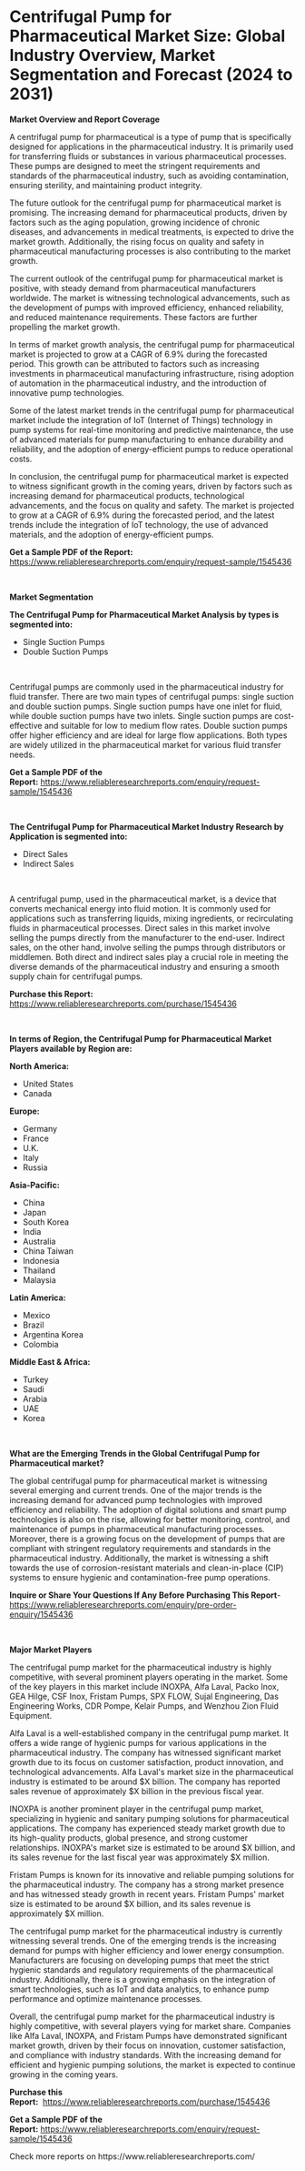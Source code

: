 <p><h1>Centrifugal Pump for Pharmaceutical Market Size: Global Industry Overview, Market Segmentation and Forecast (2024 to 2031)</h1></p><p><strong>Market Overview and Report Coverage</strong></p>
<p><p>A centrifugal pump for pharmaceutical is a type of pump that is specifically designed for applications in the pharmaceutical industry. It is primarily used for transferring fluids or substances in various pharmaceutical processes. These pumps are designed to meet the stringent requirements and standards of the pharmaceutical industry, such as avoiding contamination, ensuring sterility, and maintaining product integrity.</p><p>The future outlook for the centrifugal pump for pharmaceutical market is promising. The increasing demand for pharmaceutical products, driven by factors such as the aging population, growing incidence of chronic diseases, and advancements in medical treatments, is expected to drive the market growth. Additionally, the rising focus on quality and safety in pharmaceutical manufacturing processes is also contributing to the market growth.</p><p>The current outlook of the centrifugal pump for pharmaceutical market is positive, with steady demand from pharmaceutical manufacturers worldwide. The market is witnessing technological advancements, such as the development of pumps with improved efficiency, enhanced reliability, and reduced maintenance requirements. These factors are further propelling the market growth.</p><p>In terms of market growth analysis, the centrifugal pump for pharmaceutical market is projected to grow at a CAGR of 6.9% during the forecasted period. This growth can be attributed to factors such as increasing investments in pharmaceutical manufacturing infrastructure, rising adoption of automation in the pharmaceutical industry, and the introduction of innovative pump technologies.</p><p>Some of the latest market trends in the centrifugal pump for pharmaceutical market include the integration of IoT (Internet of Things) technology in pump systems for real-time monitoring and predictive maintenance, the use of advanced materials for pump manufacturing to enhance durability and reliability, and the adoption of energy-efficient pumps to reduce operational costs.</p><p>In conclusion, the centrifugal pump for pharmaceutical market is expected to witness significant growth in the coming years, driven by factors such as increasing demand for pharmaceutical products, technological advancements, and the focus on quality and safety. The market is projected to grow at a CAGR of 6.9% during the forecasted period, and the latest trends include the integration of IoT technology, the use of advanced materials, and the adoption of energy-efficient pumps.</p></p>
<p><strong>Get a Sample PDF of the Report:</strong> <a href="https://www.reliableresearchreports.com/enquiry/request-sample/1545436">https://www.reliableresearchreports.com/enquiry/request-sample/1545436</a></p>
<p>&nbsp;</p>
<p><strong>Market Segmentation</strong></p>
<p><strong>The Centrifugal Pump for Pharmaceutical Market Analysis by types is segmented into:</strong></p>
<p><ul><li>Single Suction Pumps</li><li>Double Suction Pumps</li></ul></p>
<p>&nbsp;</p>
<p><p>Centrifugal pumps are commonly used in the pharmaceutical industry for fluid transfer. There are two main types of centrifugal pumps: single suction and double suction pumps. Single suction pumps have one inlet for fluid, while double suction pumps have two inlets. Single suction pumps are cost-effective and suitable for low to medium flow rates. Double suction pumps offer higher efficiency and are ideal for large flow applications. Both types are widely utilized in the pharmaceutical market for various fluid transfer needs.</p></p>
<p><strong>Get a Sample PDF of the Report:</strong>&nbsp;<a href="https://www.reliableresearchreports.com/enquiry/request-sample/1545436">https://www.reliableresearchreports.com/enquiry/request-sample/1545436</a></p>
<p>&nbsp;</p>
<p><strong>The Centrifugal Pump for Pharmaceutical Market Industry Research by Application is segmented into:</strong></p>
<p><ul><li>Direct Sales</li><li>Indirect Sales</li></ul></p>
<p>&nbsp;</p>
<p><p>A centrifugal pump, used in the pharmaceutical market, is a device that converts mechanical energy into fluid motion. It is commonly used for applications such as transferring liquids, mixing ingredients, or recirculating fluids in pharmaceutical processes. Direct sales in this market involve selling the pumps directly from the manufacturer to the end-user. Indirect sales, on the other hand, involve selling the pumps through distributors or middlemen. Both direct and indirect sales play a crucial role in meeting the diverse demands of the pharmaceutical industry and ensuring a smooth supply chain for centrifugal pumps.</p></p>
<p><strong>Purchase this Report:</strong>&nbsp; <a href="https://www.reliableresearchreports.com/purchase/1545436">https://www.reliableresearchreports.com/purchase/1545436</a></p>
<p>&nbsp;</p>
<p><strong>In terms of Region, the Centrifugal Pump for Pharmaceutical Market Players available by Region are:</strong></p>
<p>
    <p> <strong> North America: </strong>
        <ul>
            <li>United States</li>
            <li>Canada</li>
        </ul>
        </p> 
    <p> <strong> Europe: </strong>
        <ul>
            <li>Germany</li>
            <li>France</li>
            <li>U.K.</li>
            <li>Italy</li>
            <li>Russia</li>
        </ul>
        </p> 
    <p> <strong> Asia-Pacific: </strong>
        <ul>
            <li>China</li>
            <li>Japan</li>
            <li>South Korea</li>
            <li>India</li>
            <li>Australia</li>
            <li>China Taiwan</li>
            <li>Indonesia</li>
            <li>Thailand</li>
            <li>Malaysia</li>
        </ul>
        </p> 
    <p> <strong> Latin America: </strong>
        <ul>
            <li>Mexico</li>
            <li>Brazil</li>
            <li>Argentina Korea</li>
            <li>Colombia</li>
        </ul>
        </p> 
    <p> <strong> Middle East & Africa: </strong>
        <ul>
            <li>Turkey</li>
            <li>Saudi</li>
            <li>Arabia</li>
            <li>UAE</li>
            <li>Korea</li>
        </ul>
    </p>
    </p>
<p>&nbsp;</p>
<p><strong>What are the Emerging Trends in the Global Centrifugal Pump for Pharmaceutical market?</strong></p>
<p><p>The global centrifugal pump for pharmaceutical market is witnessing several emerging and current trends. One of the major trends is the increasing demand for advanced pump technologies with improved efficiency and reliability. The adoption of digital solutions and smart pump technologies is also on the rise, allowing for better monitoring, control, and maintenance of pumps in pharmaceutical manufacturing processes. Moreover, there is a growing focus on the development of pumps that are compliant with stringent regulatory requirements and standards in the pharmaceutical industry. Additionally, the market is witnessing a shift towards the use of corrosion-resistant materials and clean-in-place (CIP) systems to ensure hygienic and contamination-free pump operations.</p></p>
<p><strong>Inquire or Share Your Questions If Any Before Purchasing This Report</strong>- <a href="https://www.reliableresearchreports.com/enquiry/pre-order-enquiry/1545436">https://www.reliableresearchreports.com/enquiry/pre-order-enquiry/1545436</a></p>
<p>&nbsp;</p>
<p><strong>Major Market Players</strong></p>
<p><p>The centrifugal pump market for the pharmaceutical industry is highly competitive, with several prominent players operating in the market. Some of the key players in this market include INOXPA, Alfa Laval, Packo Inox, GEA Hilge, CSF Inox, Fristam Pumps, SPX FLOW, Sujal Engineering, Das Engineering Works, CDR Pompe, Kelair Pumps, and Wenzhou Zion Fluid Equipment.</p><p>Alfa Laval is a well-established company in the centrifugal pump market. It offers a wide range of hygienic pumps for various applications in the pharmaceutical industry. The company has witnessed significant market growth due to its focus on customer satisfaction, product innovation, and technological advancements. Alfa Laval's market size in the pharmaceutical industry is estimated to be around $X billion. The company has reported sales revenue of approximately $X billion in the previous fiscal year.</p><p>INOXPA is another prominent player in the centrifugal pump market, specializing in hygienic and sanitary pumping solutions for pharmaceutical applications. The company has experienced steady market growth due to its high-quality products, global presence, and strong customer relationships. INOXPA's market size is estimated to be around $X billion, and its sales revenue for the last fiscal year was approximately $X million.</p><p>Fristam Pumps is known for its innovative and reliable pumping solutions for the pharmaceutical industry. The company has a strong market presence and has witnessed steady growth in recent years. Fristam Pumps' market size is estimated to be around $X billion, and its sales revenue is approximately $X million.</p><p>The centrifugal pump market for the pharmaceutical industry is currently witnessing several trends. One of the emerging trends is the increasing demand for pumps with higher efficiency and lower energy consumption. Manufacturers are focusing on developing pumps that meet the strict hygienic standards and regulatory requirements of the pharmaceutical industry. Additionally, there is a growing emphasis on the integration of smart technologies, such as IoT and data analytics, to enhance pump performance and optimize maintenance processes.</p><p>Overall, the centrifugal pump market for the pharmaceutical industry is highly competitive, with several players vying for market share. Companies like Alfa Laval, INOXPA, and Fristam Pumps have demonstrated significant market growth, driven by their focus on innovation, customer satisfaction, and compliance with industry standards. With the increasing demand for efficient and hygienic pumping solutions, the market is expected to continue growing in the coming years.</p></p>
<p><strong>Purchase this Report:</strong>&nbsp;&nbsp;<a href="https://www.reliableresearchreports.com/purchase/1545436">https://www.reliableresearchreports.com/purchase/1545436</a></p>
<p></p>
<p><strong>Get a Sample PDF of the Report:</strong>&nbsp;<a href="https://www.reliableresearchreports.com/enquiry/request-sample/1545436">https://www.reliableresearchreports.com/enquiry/request-sample/1545436</a></p>
<p>Check more reports on https://www.reliableresearchreports.com/</p>